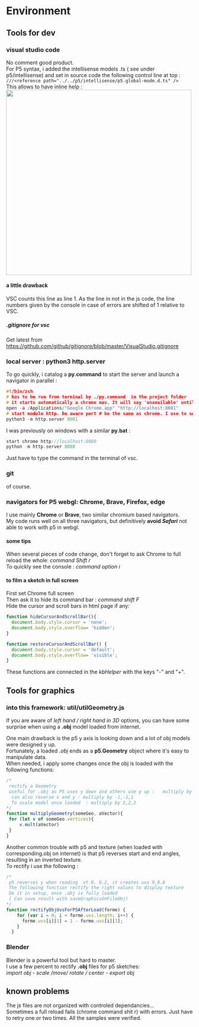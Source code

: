 # Environment 
## Tools for dev 
### visual studio code 
No comment good product.   
For P5 syntax, i added the intellisense models .ts ( see under p5/intellisense) and set in source code the following control line at top : 
```///<reference path="../../p5/intellisense/p5.global-mode.d.ts" />```  
This allows to have inline help :   
<img src = "../img/forDoc/intellisense.png" width = 500 />

#### a little drawback 
VSC counts this line as line 1. As the line in not in the js code, the line numbers given by the console in case of errors are shifted of 1 relative to VSC. 
##### .gitignore for vsc
 Get latest from https://github.com/github/gitignore/blob/master/VisualStudio.gitignore   
### local server : python3 http.server 
To go quickly, i catalog a **py.command** to start the server and launch a navigator in parallel :  
``` c 
#!/bin/zsh
# has to be run from terminal by ./py.command  in the project folder 
# it starts automatically a chrome nav. It will say 'unavailable' until python starts 
open -a /Applications/"Google Chrome.app" "http://localhost:8081" 
# start module http. Be aware port # be the same as chrome. I use to set a different port per projects. 
python3 -m http.server 8081
``` 
I was previously on windows with a similar **py.bat** :
``` c
start chrome http://localhost:8080
python -m http.server 8080
```  
Just have to type the command in the terminal of vsc.   

### git 
of course. 
### navigators for P5 webgl: Chrome, Brave, Firefox, edge 
I use mainly **Chrome** or **Brave**, two similar chromium based navigators.   
My code runs well on all three navigators, but definitively **avoid *Safari*** not able to work with p5 in webgl.  
#### some tips 
When several pieces of code change, don't forget to ask Chrome to full reload the whole: *command Shift r*      
To quickly see the console : *command option i*
#### to film a sketch in full screen 
First set Chrome full screen  
Then ask it to hide its command bar :  *command shift F*  
Hide the cursor and scroll bars in html page if any: 
``` javascript 
function hideCursorAndScrollBar(){
  document.body.style.cursor = 'none';
  document.body.style.overflow= 'hidden';
}

function restoreCursorAndScrollBar() {
  document.body.style.cursor = 'default';
  document.body.style.overflow= 'visible';
}
``` 
These functions are connected in the *kbHelper* with the keys "-" and "+". 

## Tools for graphics 
### into this framework: util/utilGeometry.js 

If you are aware of *left hand / right hand in 3D* options, you can have some surprise when using a **.obj** model loaded from internet.   

One main drawback is the p5 y axis is looking down and a lot of obj models were designed y up.   
Fortunately, a loaded *.obj* ends as a **p5.Geometry** object where it's easy to manipulate data.  
When needed, i apply some changes once the obj is loaded with the following functions:  
```javascript 
/*
 rectify a Geometry 
 useful for .obj as P5 uses y down and others use y up :   multiply by 1,-1,1
  can also reverse x and y : multiply by -1,-1,1 
  To scale model once loaded  : multiply by 2,2,2 
*/
function multiplyGeometry(someGeo, aVector){
 for (let v of someGeo.vertices){
     v.mult(aVector)
 }
}
``` 
Another common trouble with p5 and texture (when loaded with corresponding.obj on internet) is that p5 reverses start and end angles, resulting in an inverted texture.  
To rectify i use the following : 

```javascript 
/*
 p5 reverses y when reading  vt 0, 0.2, it creates uvs 0,0.8
 The following function rectify the right values to display texture 
 Do it in setup, once .obj is fully loaded
 ( Can save result with saveGraphicsOnFileObj)
*/
function rectifyObjUvsForP5AfterLoad(forme) {
    for (var i = 0; i < forme.uvs.length; i++) {
      forme.uvs[i][1] = 1 - forme.uvs[i][1];
    }
  }
  ``` 
  ### Blender 
  Blender is a powerful tool but hard to master.   
  I use a few percent to rectify **.obj** files for p5 sketches:    
  *import obj - scale /move/ rotate / center  - export obj*   

## known problems 
The js files are not organized with controled dependancies...  
Sometimes a full reload fails (chrome command shit r) with errors. Just have to retry one or two times. All the samples were verified.   


  
